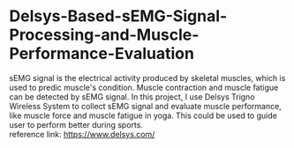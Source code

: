 # Delsys-Based-sEMG-Signal-Processing-and-Muscle-Performance-Evaluation

sEMG signal is the electrical activity produced by skeletal muscles, which is used to predic muscle's condition. Muscle contraction and muscle fatigue can be detected by sEMG signal. 
In this project, I use Delsys Trigno Wireless System to collect sEMG signal and evaluate muscle performance, like muscle force and muscle fatigue in yoga. This could be used to guide user to perform better during sports.  
reference link: <https://www.delsys.com/>
